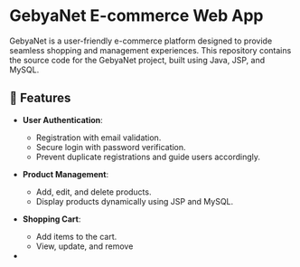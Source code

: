 # GebyaNet E-commerce Web App

GebyaNet is a user-friendly e-commerce platform designed to provide seamless shopping and management experiences. This repository contains the source code for the GebyaNet project, built using Java, JSP, and MySQL.

## 🌟 Features

- **User Authentication**: 
  - Registration with email validation.
  - Secure login with password verification.
  - Prevent duplicate registrations and guide users accordingly.
  
- **Product Management**:
  - Add, edit, and delete products.
  - Display products dynamically using JSP and MySQL.

- **Shopping Cart**:
  - Add items to the cart.
  - View, update, and remove

- 
